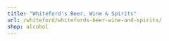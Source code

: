 ```yaml
---
title: "Whiteford's Beer, Wine & Spirits"
url: /whiteford/whitefords-beer-wine-and-spirits/
shop: alcohol
---
```

